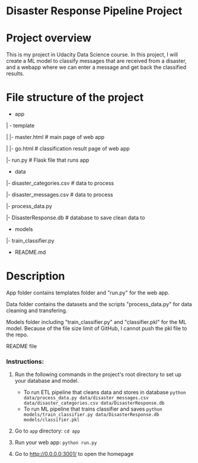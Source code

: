 # Disaster Response Pipeline Project

# Project overview

This is my project in Udacity Data Science course. In this project, I will create a ML model to classify messages that are received from a disaster, and a webapp where we can enter a message and get back the classified results.


# File structure of the project

- app

| - template

| |- master.html  # main page of web app

| |- go.html  # classification result page of web app

|- run.py  # Flask file that runs app


- data

|- disaster_categories.csv  # data to process

|- disaster_messages.csv  # data to process

|- process_data.py

|- DisasterResponse.db   # database to save clean data to

- models

|- train_classifier.py


- README.md

# Description

App folder contains templates folder and "run.py" for the web app.

Data folder contains the datasets and the scripts "process_data.py" for data cleaning and transfering.

Models folder including "train_classifier.py" and "classifier.pkl" for the ML model. Because of the file size limit of GitHub, I cannot push the pkl file to the repo.

README file

### Instructions:
1. Run the following commands in the project's root directory to set up your database and model.

    - To run ETL pipeline that cleans data and stores in database
        `python data/process_data.py data/disaster_messages.csv data/disaster_categories.csv data/DisasterResponse.db`
    - To run ML pipeline that trains classifier and saves
        `python models/train_classifier.py data/DisasterResponse.db models/classifier.pkl`

2. Go to `app` directory: `cd app`

3. Run your web app: `python run.py`

4. Go to http://0.0.0.0:3001/ to open the homepage
